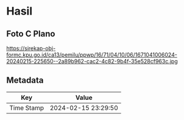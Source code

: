 # Hasil

## Foto C Plano

https://sirekap-obj-formc.kpu.go.id/ca13/pemilu/ppwp/16/71/04/10/06/1671041006024-20240215-225650--2a89b962-cac2-4c82-9b4f-35e528cf963c.jpg


## Metadata

| Key        | Value               |
| ---------- | ------------------- |
| Time Stamp | 2024-02-15 23:29:50 |



